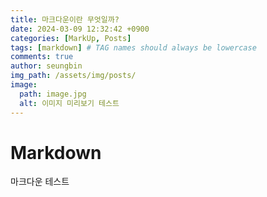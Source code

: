 ```yaml
---
title: 마크다운이란 무엇일까?
date: 2024-03-09 12:32:42 +0900
categories: [MarkUp, Posts]
tags: [markdown] # TAG names should always be lowercase
comments: true
author: seungbin
img_path: /assets/img/posts/
image:
  path: image.jpg
  alt: 이미지 미리보기 테스트
---
```


# Markdown

마크다운 테스트
